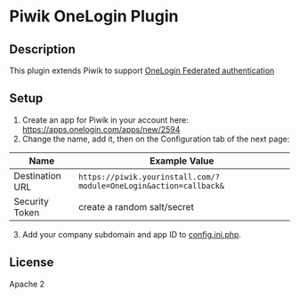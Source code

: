 # Piwik OneLogin Plugin

## Description

This plugin extends Piwik to support [OneLogin Federated authentication](https://apps.onelogin.com/apps/new/2594)

## Setup

1. Create an app for Piwik in your account here: https://apps.onelogin.com/apps/new/2594
2. Change the name, add it, then on the Configuration tab of the next page:

| Name | Example Value |
|---|---|
| Destination URL | `https://piwik.yourinstall.com/?module=OneLogin&action=callback&` |
| Security Token  | create a random salt/secret |

3. Add your company subdomain and app ID to [config.ini.php](example.ini).

## License

Apache 2
